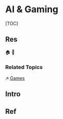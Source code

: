 # AI & Gaming

[TOC]



## Res
🏠 
🚧 


### Related Topics
↗ [Games](../../../🔑%20CS%20Core/🧰%20Generic%20Tools%20&%20Projects/🕹️%20Games/Games.md)



## Intro



## Ref
[🤔 我在英伟达办公室帮你们探秘RTX AI的真相 ｜ 小红书]: http://xhslink.com/FEKTyI
